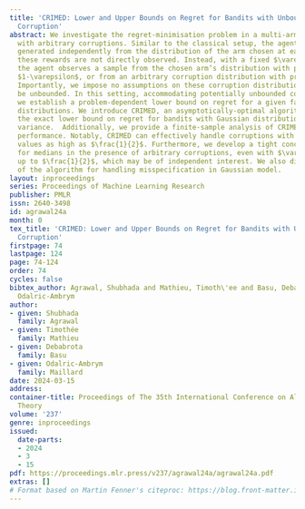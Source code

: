 ```yaml
---
title: 'CRIMED: Lower and Upper Bounds on Regret for Bandits with Unbounded Stochastic
  Corruption'
abstract: We investigate the regret-minimisation problem in a multi-armed bandit setting
  with arbitrary corruptions. Similar to the classical setup, the agent receives rewards
  generated independently from the distribution of the arm chosen at each time. However,
  these rewards are not directly observed. Instead, with a fixed $\varepsilon\in (0,\frac{1}{2})$,
  the agent observes a sample from the chosen arm’s distribution with probability
  $1-\varepsilon$, or from an arbitrary corruption distribution with probability $\varepsilon$.
  Importantly, we impose no assumptions on these corruption distributions, which can
  be unbounded. In this setting, accommodating potentially unbounded corruptions,
  we establish a problem-dependent lower bound on regret for a given family of arm
  distributions. We introduce CRIMED, an asymptotically-optimal algorithm that achieves
  the exact lower bound on regret for bandits with Gaussian distributions with known
  variance.  Additionally, we provide a finite-sample analysis of CRIMED’s regret
  performance. Notably, CRIMED can effectively handle corruptions with $\varepsilon$
  values as high as $\frac{1}{2}$. Furthermore, we develop a tight concentration result
  for medians in the presence of arbitrary corruptions, even with $\varepsilon$ values
  up to $\frac{1}{2}$, which may be of independent interest. We also discuss an extension
  of the algorithm for handling misspecification in Gaussian model.
layout: inproceedings
series: Proceedings of Machine Learning Research
publisher: PMLR
issn: 2640-3498
id: agrawal24a
month: 0
tex_title: 'CRIMED: Lower and Upper Bounds on Regret for Bandits with Unbounded Stochastic
  Corruption'
firstpage: 74
lastpage: 124
page: 74-124
order: 74
cycles: false
bibtex_author: Agrawal, Shubhada and Mathieu, Timoth\'ee and Basu, Debabrota and Maillard,
  Odalric-Ambrym
author:
- given: Shubhada
  family: Agrawal
- given: Timothée
  family: Mathieu
- given: Debabrota
  family: Basu
- given: Odalric-Ambrym
  family: Maillard
date: 2024-03-15
address:
container-title: Proceedings of The 35th International Conference on Algorithmic Learning
  Theory
volume: '237'
genre: inproceedings
issued:
  date-parts:
  - 2024
  - 3
  - 15
pdf: https://proceedings.mlr.press/v237/agrawal24a/agrawal24a.pdf
extras: []
# Format based on Martin Fenner's citeproc: https://blog.front-matter.io/posts/citeproc-yaml-for-bibliographies/
---
```

